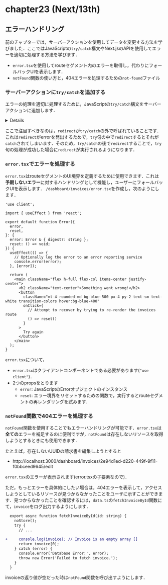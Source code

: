 # chapter23 (Next/13th)
## エラーハンドリング
前のチャプターでは，サーバーアクションを使用してデータを変更する方法を学びました．ここではJavaScriptの`try/catch`構文やNext.jsのAPIを使用してエラーを適切に処理する方法を学びます．

- `error.tsx`を使用してrouteセグメント内のエラーを取得し，代わりにフォールバックUIを表示します．
- `notFound`関数の使い方と，404エラーを処理するための`not-found`ファイル

### サーバーアクションに`try/catch`を追加する
エラーの処理を適切に処理するために，JavaScriptの`try/catch`構文をサーバーアクションに追加します．

<details>
/app/lib/actions.ts

```tsx
export async function createInvoice(formData: FormData) {
  const { customerId, amount, status } = CreateInvoice.parse({
    customerId: formData.get('customerId'),
    amount: formData.get('amount'),
    status: formData.get('status'),
  });
 
  const amountInCents = amount * 100;
  const date = new Date().toISOString().split('T')[0];
 
  try {
    await sql`
      INSERT INTO invoices (customer_id, amount, status, date)
      VALUES (${customerId}, ${amountInCents}, ${status}, ${date})
    `;
  } catch (error) {
    return {
      message: 'Database Error: Failed to Create Invoice.',
    };
  }
 
  revalidatePath('/dashboard/invoices');
  redirect('/dashboard/invoices');
}
```

```tsx
export async function updateInvoice(id: string, formData: FormData) {
  const { customerId, amount, status } = UpdateInvoice.parse({
    customerId: formData.get('customerId'),
    amount: formData.get('amount'),
    status: formData.get('status'),
  });
 
  const amountInCents = amount * 100;
 
  try {
    await sql`
        UPDATE invoices
        SET customer_id = ${customerId}, amount = ${amountInCents}, status = ${status}
        WHERE id = ${id}
      `;
  } catch (error) {
    return { message: 'Database Error: Failed to Update Invoice.' };
  }
 
  revalidatePath('/dashboard/invoices');
  redirect('/dashboard/invoices');
}
```

```tsx
export async function deleteInvoice(id: string) {
  try {
    await sql`DELETE FROM invoices WHERE id = ${id}`;
    revalidatePath('/dashboard/invoices');
    return { message: 'Deleted Invoice.' };
  } catch (error) {
    return { message: 'Database Error: Failed to Delete Invoice.' };
  }
}
```

</details>

ここで注目すべきなのは，`redirect`が`try/catch`の外で呼ばれていることです．これは`redirect`がerrorを発出するためで，`try`句の中で`redirect`するとそれが`catch`されてしまいます．そのため，`try/catch`の後で`redirect`することで，`try`句の処理が成功した場合に`redirect`が実行されるようになります．

### `error.tsx`でエラーを処理する
`error.tsx`はrouteセグメントのUI境界を定義するために使用できます．これは**予期しないエラー**に対するハンドリングとして機能し，ユーザーにフォールバックUIを表示します．
`/dashboard/invoices/error.tsx`を作成し，次のようにします．

```tsx
'use client';
 
import { useEffect } from 'react';
 
export default function Error({
  error,
  reset,
}: {
  error: Error & { digest?: string };
  reset: () => void;
}) {
  useEffect(() => {
    // Optionally log the error to an error reporting service
    console.error(error);
  }, [error]);
 
  return (
    <main className="flex h-full flex-col items-center justify-center">
      <h2 className="text-center">Something went wrong!</h2>
      <button
        className="mt-4 rounded-md bg-blue-500 px-4 py-2 text-sm text-white transition-colors hover:bg-blue-400"
        onClick={
          // Attempt to recover by trying to re-render the invoices route
          () => reset()
        }
      >
        Try again
      </button>
    </main>
  );
}
```
`error.tsx`について，
- `error.tsx`はクライアントコンポーネントである必要があります(`"use client"`)．
- 2つのpropsをとります
  - `error`: JavaScriptのErrorオブジェクトのインスタンス
  - `reset`: エラー境界をリセットするための関数で，実行するとrouteセグメントの再レンダリングを試みます．

### `notFound`関数で404エラーを処理する
`notFound`関数を使用することでもエラーハンドリングが可能です．`error.tsx`は**全ての**エラーを補足するのに便利ですが，`notFound`は存在しないリソースを取得しようとするときにも使用できます．

たとえば，存在しないUUIDの請求書を編集しようとすると
- http://localhost:3000/dashboard/invoices/2e94d1ed-d220-449f-9f11-f0bbceed9645/edit 

`error.tsx`のエラーが表示されます(error.tsxの子要素なので)．

ただ，もっとエラーを具体的にしたい場合は，404エラーを表示して，アクセスしようとしているリソースが見つからなかったことをユーザに示すことができます．見つからなかったことを確認するには，`data.ts`の`fetchInvoiceById`関数にて，`invoice`をログ出力するようにします．

```diff tsx
  export async function fetchInvoiceById(id: string) {
    noStore();
    try {
      // ...
  
+     console.log(invoice); // Invoice is an empty array []
      return invoice[0];
    } catch (error) {
      console.error('Database Error:', error);
      throw new Error('Failed to fetch invoice.');
    }
  }
```
invoiceの返り値が空だった時は`notFound`関数を呼び出すようにします．

